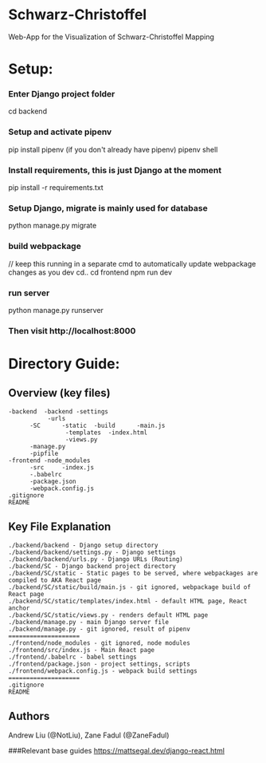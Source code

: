 # Schwarz-Christoffel
Web-App for the Visualization of Schwarz-Christoffel Mapping

# Setup:

### Enter Django project folder
cd backend
### Setup and activate pipenv
pip install pipenv (if you don't already have pipenv)
pipenv shell
### Install requirements, this is just Django at the moment
pip install -r requirements.txt
### Setup Django, migrate is mainly used for database
python manage.py migrate
### build webpackage
// keep this running in a separate cmd to automatically update webpackage changes as you dev
cd..
cd frontend
npm run dev
### run server
python manage.py runserver
### Then visit http://localhost:8000

# Directory Guide:
## Overview (key files)
```
-backend  -backend -settings
	 	   -urls
	  -SC	   -static	-build		-main.js
		   		-templates	-index.html
		   		-views.py
	  -manage.py
	  -pipfile
-frontend -node_modules
	  -src	   -index.js
	  -.babelrc
	  -package.json
	  -webpack.config.js
.gitignore
README
```
## Key File Explanation
```
./backend/backend - Django setup directory
./backend/backend/settings.py - Django settings
./backend/backend/urls.py - Django URLs (Routing)
./backend/SC - Django backend project directory
./backend/SC/static - Static pages to be served, where webpackages are compiled to AKA React page
./backend/SC/static/build/main.js - git ignored, webpackage build of React page
./backend/SC/static/templates/index.html - default HTML page, React anchor
./backend/SC/static/views.py - renders default HTML page
./backend/manage.py - main Django server file
./backend/manage.py - git ignored, result of pipenv
====================
./frontend/node_modules - git ignored, node modules
./frontend/src/index.js - Main React page
./frontend/.babelrc - babel settings
./frontend/package.json - project settings, scripts
./frontend/webpack.config.js - webpack build settings
====================
.gitignore
README
```
## Authors
Andrew Liu (@NotLiu), Zane Fadul (@ZaneFadul)

###Relevant base guides
https://mattsegal.dev/django-react.html


